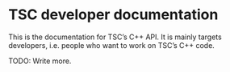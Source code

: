 TSC developer documentation
===========================

This is the documentation for TSC’s C++ API. It is mainly targets
developers, i.e. people who want to work on TSC’s C++ code.

TODO: Write more.
